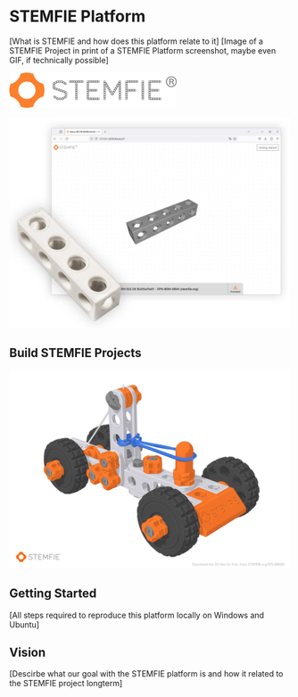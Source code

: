 # STEMFIE Platform
[What is STEMFIE and how does this platform relate to it]
[Image of a STEMFIE Project in print of a STEMFIE Platform screenshot, maybe even GIF, if technically possible]

<img src="images/STEMFIE_Logo_Horzontal_registered.jpg" width="300">

![](images/stemfie-release.jpg)

## Build STEMFIE Projects
![](images/stemfie-car-project.jpg)

## Getting Started
[All steps required to reproduce this platform locally on Windows and Ubuntu]

## Vision
[Descirbe what our goal with the STEMFIE platform is and how it related to the STEMFIE project longterm]
